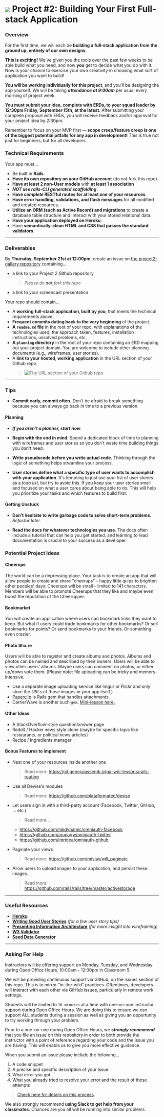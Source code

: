 # ![](https://ga-dash.s3.amazonaws.com/production/assets/logo-9f88ae6c9c3871690e33280fcf557f33.png) Project #2: Building Your First Full-stack Application

### Overview

For the first time, we will each be **building a full-stack application from the ground up, entirely of our own designs**.

**This is exciting!** We've given you the tools over the past few weeks to be able build what you need, and now **you** get to decide what you do with it. Now is your chance to exercise your own creativity in choosing what sort of application you want to build!

**You will be working individually for this project**, and you'll be designing the app yourself. We will be taking ***attendance at 9:00am*** per usual every morning of project week.

**You must submit your idea, complete with ERDs, to your squad leader by 12:30pm Friday, September 15th, at the latest.** After submitting your complete proposal with ERDs, you will receive feedback and/or approval for your project idea by 2:30pm.

Remember to focus on your MVP first &mdash; **scope creep/feature creep is one of the biggest potential pitfalls for any app in development!** This is true not just for beginners, but for all developers.

<!---
### [Schedule](./schedule.md)

--- -->


### Technical Requirements

Your app must...

  * Be built in **Rails**.
  * **Have its own repository on your GitHub account** (do not fork this repo).
  * **Have at least 2 non-User models** with **at least 1 association**
  * ***NOT use rails-CLI generated scaffolding***.
  * **Have _complete_ RESTful routes for at least one of your resources**.
  * **Have error handling, validations, and flash messages** for all modified and created resources.
  * **Utilize an ORM (such as Active Record) and migrations** to create a database table structure and interact with your stored relational data.
  * **Have your application deployed on Heroku**.
  * Have **semantically-clean HTML and CSS that passes the standard validators**.
---

### Deliverables

By **Thursday, September 21st at 12:00pm**, create an issue on [the project2-gallery repository](https://github.com/ga-dc/project2-gallery) containing...

  * a link to your Project 2 Github repository
    > *Please do **not** fork this repo*

  * a link to your screencast presentation

Your repo should contain...

  * A **working full-stack application, built by you**, that meets the technical requirements above.
  * **Frequent commits dating back to the very beginning** of the project.
  * **A ``readme.md`` file** in the root of your repo, with explanations of the technologies used, the approach taken, features, installation instructions, unsolved problems, etc.
  * **A `planning` directory** in the root of your repo containing an ERD mapping out your project domain. You are welcome to include other planning documents (e.g., wireframes, user stories).
  * A **link to your hosted, working application** in the URL section of your Github repo.
    > ![The URL section of your Github repo](https://i.imgur.com/QQ7RsfR.gif)

---

### Tips

  * **Commit early, commit often.**  Don't be afraid to break something because you can always go back in time to a previous version.

#### Planning

  * ***If you aren't a planner, start now***.
  * **Begin with the end in mind**. Spend a dedicated block of time to planning with wireframes and user stories so you don't waste time building things you don't need.

  * **Write pseudocode before you write actual code**. Thinking through the logic of something helps streamline your process.

  * **User stories define what a specific type of user wants to accomplish with your application**. It's tempting to just use your list of user stories as a _todo list_, but try to avoid this. If you keep your user stories small and focused on what a user cares about being able to do. This will help you prioritize your tasks and which features to build first.

#### Getting Unstuck

  * **Don't hesitate to write garbage code to solve short-term problems**. *Refactor later.*

  * **Read the docs for whatever technologies you use**. The docs often include a tutorial that can help you get started, and learning to read documentation is crucial to your success as a developer.


### Potential Project Ideas

#### Cheerups

The world can be a depressing place. Your task is to create an app that will allow people to create and share "cheerups" - happy little quips to brighten other peoples' days. Cheerups will be small - limited to 141 characters. Members will be able to promote Cheerups that they like and maybe even boost the reputation of the Cheerupper.

#### Bookmarket

You will create an application where users can bookmark links they want to keep. But what if users could trade bookmarks for other bookmarks? Or sell bookmarks for points? Or send bookmarks to your friends. Or something even crazier.

#### Photo Sha.re

Users will be able to register and create albums and photos. Albums and photos can be named and described by their owners. Users will be able to view other users' albums. Maybe users can comment on photos, or either up/down vote them. (Please note: file uploading can be tricky and memory-intensive.

  - Use a separate image uploading service like Imgur or Flickr and only store the *URLs* of those images in your app itself.)
  - [Paperclip](https://github.com/thoughtbot/paperclip) is Rails gem that handles attachments.
  - CarrierWave is another such `gem`. [Mini-lesson here.](https://github.com/ga-dc/wdi6-formerly-curriculum/tree/3071663bc9aaac00fe5eee4b11c171af60f826b5/mini-lessons/file-uploads-with-carrier-wave-and-aws)

#### Other Ideas

  - A StackOverflow-style question/answer page
  - Reddit / Hacker news style clone (maybe for specific topic like restaurants, or political news articles)
  - Recipe / ingredients manager

#### Bonus Features to Implement

- Nest one of your resources inside another one
  >Read more: https://git.generalassemb.ly/ga-wdi-lessons/rails-routing

- Use all Devise's modules
  > Read more: https://github.com/plataformatec/devise

- Let users sign in with a third-party account (Facebook, Twitter, GitHub, ... etc.)
  > Read more...
  
    - https://github.com/mkdynamic/omniauth-facebook
    - https://github.com/arunagw/omniauth-twitter
    - https://github.com/intridea/omniauth-github

- Paginate your views
  > Read more: https://github.com/mislav/will_paginate

- Allow users to upload images to your application, and persist these images.
  > Read more: https://github.com/rails/rails/tree/master/activestorage

---

### Useful Resources

* **[Heroku](http://www.heroku.com)**
* **[Writing Good User Stories](http://www.mariaemerson.com/user-stories/)** _(for a few user story tips)_
* **[Presenting Information Architecture](http://webstyleguide.com/wsg3/3-information-architecture/4-presenting-information.html)** _(for more insight into wireframing)_
* **[W3 Validator](http://validator.w3.org)**
* **[Seed Data Generator](https://www.mockaroo.com/)**

---

### Asking For Help

Instructors will be offering support on Monday, Tuesday, and Wednesday during Open Office Hours, 10:00am - 12:00pm in Classroom 5.

We will be providing continuous support via GitHub, on the issues section of this repo. This is to mirror "in-the-wild" practices. Oftentimes, developers will interact with each other via GitHub issues, particularly in remote work settings.

Students will be limited to `10 minutes` at a time with one-on-one instructor support during Open Office Hours. We are doing this to ensure we can support ALL students during a session as well as giving you an opportunity to try working through your problem.

Prior to a one-on-one during Open Office Hours, we ***strongly recommend*** that you file an issue on this repository in order to both provide the instructor with a point of reference regarding your code and the issue you are having. This will enable us to give you more effective guidance.

When you submit an issue please include the following...
  1. A code snippet
  2. A precise and specific description of your issue
  3. What error you got
  4. What you already tried to resolve your error and the result of those attempts

> [Check here for details on this process](https://github.com/ga-dc/wdi12/blob/master/asking-for-help.md#during-project-weeks).

We also strongly recommend **using Slack to get help from your classmates**. Chances are you all will be running into similar problems.
